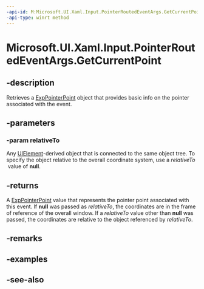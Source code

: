 ```yaml
---
-api-id: M:Microsoft.UI.Xaml.Input.PointerRoutedEventArgs.GetCurrentPoint(Microsoft.UI.Xaml.UIElement)
-api-type: winrt method
---
```


<!-- Method syntax
public Windows.UI.Input.PointerPoint GetCurrentPoint(Windows.UI.Xaml.UIElement relativeTo)
-->

# Microsoft.UI.Xaml.Input.PointerRoutedEventArgs.GetCurrentPoint

## -description
Retrieves a [ExpPointerPoint](../microsoft.ui.input.experimental/exppointerpoint.md) object that provides basic info on the pointer associated with the event.

## -parameters
### -param relativeTo
Any [UIElement](../microsoft.ui.xaml/uielement.md)-derived object that is connected to the same object tree. To specify the object relative to the overall coordinate system, use a *relativeTo*  value of **null**.

## -returns
A [ExpPointerPoint](../microsoft.ui.input.experimental/exppointerpoint.md) value that represents the pointer point associated with this event. If **null** was passed as *relativeTo*, the coordinates are in the frame of reference of the overall window. If a *relativeTo* value other than **null** was passed, the coordinates are relative to the object referenced by *relativeTo*.

## -remarks

## -examples

## -see-also
